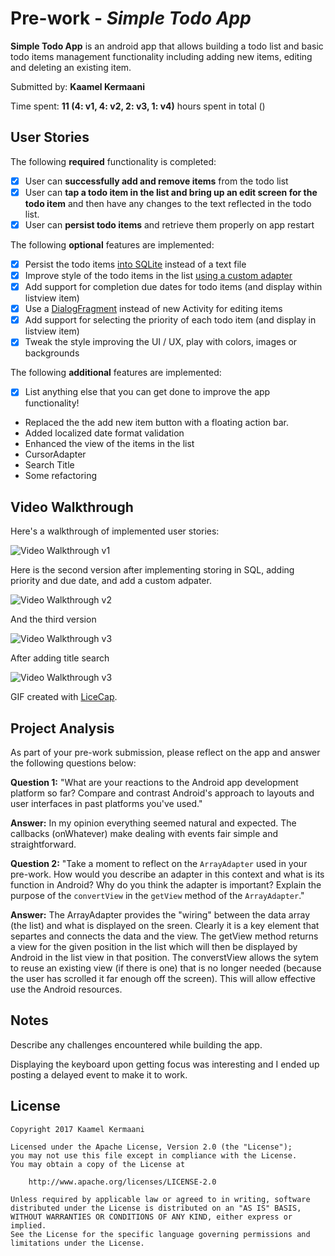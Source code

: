 # Pre-work - *Simple Todo App*

**Simple Todo App** is an android app that allows building a todo list and basic todo items management functionality including adding new items, editing and deleting an existing item.

Submitted by: **Kaamel Kermaani**

Time spent: **11 (4: v1, 4: v2, 2: v3, 1: v4)** hours spent in total ()

## User Stories

The following **required** functionality is completed:

* [x] User can **successfully add and remove items** from the todo list
* [x] User can **tap a todo item in the list and bring up an edit screen for the todo item** and then have any changes to the text reflected in the todo list.
* [x] User can **persist todo items** and retrieve them properly on app restart

The following **optional** features are implemented:

* [x] Persist the todo items [into SQLite](http://guides.codepath.com/android/Persisting-Data-to-the-Device#sqlite) instead of a text file
* [x] Improve style of the todo items in the list [using a custom adapter](http://guides.codepath.com/android/Using-an-ArrayAdapter-with-ListView)
* [x] Add support for completion due dates for todo items (and display within listview item)
* [x] Use a [DialogFragment](http://guides.codepath.com/android/Using-DialogFragment) instead of new Activity for editing items
* [x] Add support for selecting the priority of each todo item (and display in listview item)
* [x] Tweak the style improving the UI / UX, play with colors, images or backgrounds

The following **additional** features are implemented:

* [x] List anything else that you can get done to improve the app functionality!

* Replaced the the add new item button with a floating action bar.
* Added localized date format validation
* Enhanced the view of the items in the list
* CursorAdapter
*  Search Title
*  Some refactoring

## Video Walkthrough

Here's a walkthrough of implemented user stories:

<img src='http://i.imgur.com/fLaY6CF.gif' title='Video Walkthrough' width='' alt='Video Walkthrough v1' />

Here is the second version after implementing storing in SQL, adding priority and due date, and add a custom adpater.

<img src='http://i.imgur.com/GXQsf2A.gif' title='Video Walkthrough' width='' alt='Video Walkthrough v2' />

And the third version

<img src='http://i.imgur.com/gjhQHAq.gif' title='Video Walkthrough' width='' alt='Video Walkthrough v3' />

After adding title search

<img src='http://i.imgur.com/WekXQgG.gif' title='Video Walkthrough' width='' alt='Video Walkthrough v3' />


GIF created with [LiceCap](http://www.cockos.com/licecap/).

## Project Analysis

As part of your pre-work submission, please reflect on the app and answer the following questions below:

**Question 1:** "What are your reactions to the Android app development platform so far? Compare and contrast Android's approach to layouts and user interfaces in past platforms you've used."

**Answer:** In my opinion everything seemed natural and expected. The callbacks (onWhatever) make dealing with events fair simple and straightforward.

**Question 2:** "Take a moment to reflect on the `ArrayAdapter` used in your pre-work. How would you describe an adapter in this context and what is its function in Android? Why do you think the adapter is important? Explain the purpose of the `convertView` in the `getView` method of the `ArrayAdapter`."

**Answer:** The ArrayAdapter provides the "wiring" between the data array (the list) and what is displayed on the sreen. Clearly it is a key element that separtes and connects the data and the view. The getView method returns a view for the given position in the list which will then be displayed by Android in the list view in that position. The converstView allows the sytem to reuse an existing view (if there is one) that is no longer needed (because the user has scrolled it far enough off the screen). This will allow effective use the Android resources.

## Notes

Describe any challenges encountered while building the app.

Displaying the keyboard upon getting focus was interesting and I ended up posting a delayed event to make it to work. 

## License

    Copyright 2017 Kaamel Kermaani

    Licensed under the Apache License, Version 2.0 (the "License");
    you may not use this file except in compliance with the License.
    You may obtain a copy of the License at

        http://www.apache.org/licenses/LICENSE-2.0

    Unless required by applicable law or agreed to in writing, software
    distributed under the License is distributed on an "AS IS" BASIS,
    WITHOUT WARRANTIES OR CONDITIONS OF ANY KIND, either express or implied.
    See the License for the specific language governing permissions and
    limitations under the License.

